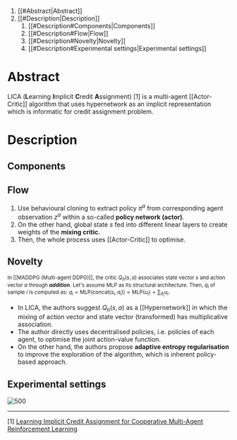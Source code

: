 1. [[#Abstract|Abstract]]
1. [[#Description|Description]]
	1. [[#Description#Components|Components]]
	1. [[#Description#Flow|Flow]]
	1. [[#Description#Novelty|Novelty]]
	1. [[#Description#Experimental settings|Experimental settings]]


# Abstract
LICA (**L**earning **I**mplicit **C**redit **A**ssignment) [1] is a multi-agent [[Actor-Critic]] algorithm that uses hypernetwork as an implicit representation which is informatic for credit assignment problem.

# Description
## Components

## Flow
1. Use behavioural cloning to extract policy $\pi^a$ from corresponding agent observation $z^a$ within a so-called **policy network (actor)**.
2. On the other hand, global state $s$ fed into different linear layers to create weights of the **mixing critic.** 
3. Then, the whole process uses [[Actor-Critic]] to optimise.

## Novelty
<sub>In [[MADDPG (Multi-agent DDPG)]], the critic $Q_\pi(s,a)$ associates state vector $s$ and action vector $a$ through ***addition***. Let's assume MLP as its structural architecture. Then, $q_i$ of sample $i$ is computed as: $q_i = \text{MLP}(\text{concat}(s_i, a_i)) = \text{MLP}(u_i) = \sum_{\theta_i} u_i$.</sub>
- In LICA, the authors suggest $Q_\pi(s,a)$ as a [[Hypernetwork]] in which the mixing of action vector and state vector (transformed) has multiplicative association.
- The author directly uses decentralised policies, i.e. policies of each agent, to optimise the joint action-value function.
- On the other hand, the authors propose **adaptive entropy regularisation** to improve the exploration of the algorithm, which is inherent policy-based approach.


## Experimental settings
![500](LICA.PNG)


---
[1] [Learning Implicit Credit Assignment for Cooperative Multi-Agent Reinforcement Learning](https://arxiv.org/abs/2007.02529)